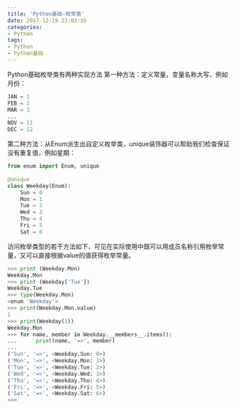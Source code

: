 ```yaml
---
title: 'Python基础-枚举类'
date: 2017-12-19 23:03:35
categories:
- Python
tags:
- Python
- Python基础
---
```

Python基础枚举类有两种实现方法
第一种方法：定义常量，变量名称大写，例如月份：
``` python
JAN = 1
FEB = 2
MAR = 3
...
NOV = 11
DEC = 12
```
第二种方法：从Enum派生出自定义枚举类，unique装饰器可以帮助我们检查保证没有重复值，例如星期：
```python
from enum import Enum, unique
 
@unique
class Weekday(Enum):
    Sun = 0
    Mon = 1
    Tue = 2
    Wed = 3
    Thu = 4
    Fri = 5
    Sat = 6
```
访问枚举类型的若干方法如下，可见在实际使用中既可以用成员名称引用枚举常量，又可以直接根据value的值获得枚举常量。
```python
>>> print (Weekday.Mon)
Weekday.Mon
>>> print (Weekday['Tue'])
Weekday.Tue
>>> type(Weekday.Mon)
<enum 'Weekday'>
>>> print(Weekday.Mon.value)
1
>>> print(Weekday(1))
Weekday.Mon
>>> for name, member in Weekday.__members__.items():
...      print(name, '=>', member)
... 
('Sun', '=>', <Weekday.Sun: 0>)
('Mon', '=>', <Weekday.Mon: 1>)
('Tue', '=>', <Weekday.Tue: 2>)
('Wed', '=>', <Weekday.Wed: 3>)
('Thu', '=>', <Weekday.Thu: 4>)
('Fri', '=>', <Weekday.Fri: 5>)
('Sat', '=>', <Weekday.Sat: 6>)
>>> 
```
